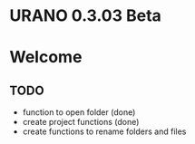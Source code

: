 # URANO 0.3.03 Beta

# Welcome

## TODO

* function to open folder (done)
* create project functions (done)
* create functions to rename folders and files
